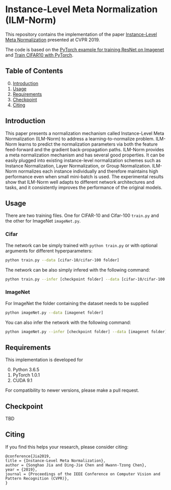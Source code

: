 # Instance-Level Meta Normalization (ILM-Norm)
This repository contains the implementation of the paper [Instance-Level Meta Normalization](https://arxiv.org/abs/1904.03516) presented at CVPR 2019. 

The code is based on the [PyTorch example for training ResNet on Imagenet](https://github.com/pytorch/examples/tree/master/imagenet) and [Train CIFAR10 with PyTorch](https://github.com/kuangliu/pytorch-cifar).

## Table of Contents
0. [Introduction](#introduction)
0. [Usage](#usage)
0. [Requirements](#requirements)
0. [Checkpoint](#checkpoint)
0. [Citing](#citing)

## Introduction
This paper presents a normalization mechanism called Instance-Level Meta Normalization (ILM-Norm) to address a learning-to-normalize problem. ILM-Norm learns to predict the normalization parameters via both the feature feed-forward and the gradient back-propagation paths.
ILM-Norm provides a meta normalization mechanism and has several good properties. It can be easily plugged into existing instance-level normalization schemes such as Instance Normalization, Layer Normalization, or Group Normalization. ILM-Norm normalizes each instance individually and therefore maintains high performance even when small mini-batch is used. The experimental results show that ILM-Norm well adapts to different network architectures and tasks, and it consistently improves the performance of the original models.

## Usage
There are two training files. One for CIFAR-10 and Cifar-100 `train.py` and the other for ImageNet `imageNet.py`.

### Cifar
The network can be simply trained with `python train.py` or with optional arguments for different hyperparameters:
```sh
python train.py --data [cifar-10/cifar-100 folder]
```

The network can be also simply infered with the following command:
```sh
python train.py --infer [checkpoint folder] --data [cifar-10/cifar-100 folder]
```

### ImageNet
For ImageNet the folder containing the dataset needs to be supplied

```sh
python imageNet.py --data [imagenet folder]
```

You can also infer the network with the following command:

```sh
python imageNet.py --infer [checkpoint folder] --data [imagenet folder]
```

## Requirements 
This implementation is developed for 

0. Python 3.6.5
0. PyTorch 1.0.1
0. CUDA 9.1

For compatibility to newer versions, please make a pull request.

## Checkpoint
TBD

## Citing
If you find this helps your research, please consider citing:

```
@conference{Jia2019,
title = {Instance-Level Meta Normalization},
author = {Songhao Jia and Ding-Jie Chen and Hwann-Tzong Chen},
year = {2019},
journal = {Proceedings of the IEEE Conference on Computer Vision and Pattern Recognition (CVPR)},
}
```

